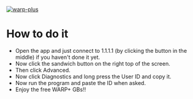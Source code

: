 [![warp-plus](https://github-readme-stats.vercel.app/api/pin/?username=navaneethkm004&repo=warp-plus&theme=dark)](https://github.com/navaneethkm004/warp-plus)

# How to do it
  - Open the app and just connect to 1.1.1.1 (by clicking the button in the middle) if you haven't done it yet.
  - Now click the sandwich button on the right top of the screen.
  - Then click Advanced.
  - Now click Diagnostics and long press the User ID and copy it.
  - Now run the program and paste the ID when asked.
  - Enjoy the free WARP+ GBs!!
